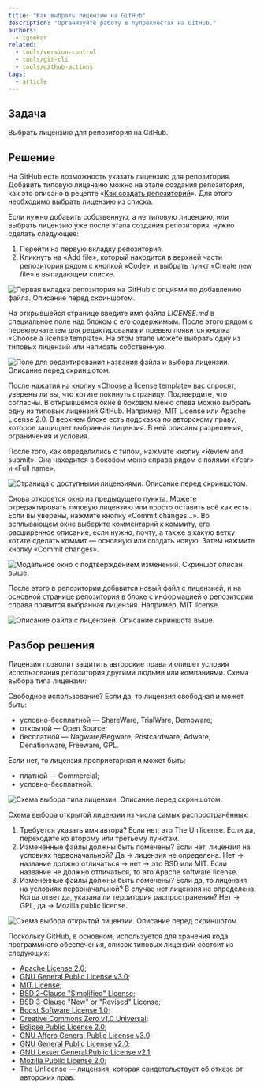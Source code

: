 ```yaml
---
title: "Как выбрать лицензию на GitHub"
description: "Организуйте работу в пулреквестах на GitHub."
authors:
  - igsekor
related:
  - tools/version-control
  - tools/git-cli
  - tools/github-actions
tags:
  - article
---
```


## Задача

Выбрать лицензию для репозитория на GitHub.

## Решение

На GitHub есть возможность указать лицензию для репозитория. Добавить типовую лицензию можно на этапе создания репозитория, как это описано в рецепте «[Как создать репозиторий](https://doka.guide/recipes/github-new-repo/)». Для этого необходимо выбрать лицензию из списка.

Если нужно добавить собственную, а не типовую лицензию, или выбрать лицензию уже после этапа создания репозитория, нужно сделать следующее:

1. Перейти на первую вкладку репозитория.
1. Кликнуть на «Add file», который находится в верхней части репозитория рядом с кнопкой «Code», и выбрать пункт «Create new file» в выпадающем списке.

![Первая вкладка репозитория на GitHub с опциями по добавлению файла. Описание перед скриншотом.](images/create-file.png)

На открывшейся странице введите имя файла _LICENSE.md_ в специальное поле над блоком с его содержимым. После этого рядом с переключателем для редактирования и превью появится кнопка «Choose a license template». На этом этапе можете выбрать одну из типовых лицензий или написать собственную.

![Поле для редактирования названия файла и выбора лицензии. Описание перед скриншотом.](images/choose-license.png)

После нажатия на кнопку «Choose a license template» вас спросят, уверены ли вы, что хотите покинуть страницу. Подтвердите, что согласны. В открывшемся окне в боковом меню слева можно выбрать одну из типовых лицензий GitHub. Например, MIT License или Apache License 2.0. В верхнем блоке есть подсказка по авторскому праву, которое защищает выбранная лицензия. В ней описаны разрешения, ограничения и условия.

После того, как определились с типом, нажмите кнопку «Review and submit». Она находится в боковом меню справа рядом с полями «Year» и «Full name».

![Страница с доступными лицензиями. Описание перед скриншотом.](images/license-templates.png)

Снова откроется окно из предыдущего пункта. Можете отредактировать типовую лицензию или просто оставить всё как есть. Если вы уверены, нажмите кнопку «Commit changes…». Во всплывающем окне выберите комментарий к коммиту, его расширенное описание, если нужно, почту, а также в какую ветку хотите сделать коммит — основную или создать новую. Затем нажмите кнопку «Commit changes».

![Модальное окно с подтверждением изменений. Скриншот описан выше.](images/commit-changes.png)

После этого в репозитории добавится новый файл с лицензией, и на основной странице репозитория в блоке с информацией о репозитории справа появится выбранная лицензия. Например, MIT license.

![Описание файла с лицензией. Описание скриншота выше.](images/new-license-in-repo.png)

## Разбор решения

Лицензия позволит защитить авторские права и опишет условия использования репозитория другими людьми или компаниями. Схема выбора типа лицензии:

Свободное использование? Если да, то лицензия свободная и может быть:

- условно-бесплатной — ShareWare, TrialWare, Demoware;
- открытой — Open Source;
- бесплатной — Nagware/Begware, Postcardware, Adware, Denationware, Freeware, GPL.

Если нет, то лицензия проприетарная и может быть:

- платной — Commercial;
- условно-бесплатной.


![Схема выбора типа лицензии. Описание перед скриншотом.](images/license-types.png)

Схема выбора открытой лицензии из числа самых распространённых:

1. Требуется указать имя автора? Если нет, это The Unilicense. Если да, переходите ко второму или третьему пунктам.
1. Изменённые файлы должны быть помечены? Если нет, лицензия на условиях первоначальной? Да → лицензия не определена. Нет → название должно отличаться → нет → это BSD или MIT. Если название не должно отличаться, то это Apache software license.
1. Изменённые файлы должны быть помечены? Если да, то лицензия на условиях первоначальной? В случае нет лицензия не определена. Когда ответ да, указана ли территория распространения? Нет → GPL, да → Mozilla public license.

![Схема выбора открытой лицензии. Описание перед скриншотом.](images/open-license-choice.png)

Поскольку GitHub, в основном, используется для хранения кода программного обеспечения, список типовых лицензий состоит из следующих:

- [Apache License 2.0](https://www.apache.org/licenses/LICENSE-2.0);
- [GNU General Public License v3.0](https://www.gnu.org/licenses/gpl-3.0.en.html);
- [MIT License](https://opensource.org/license/mit/);
- [BSD 2-Clause "Simplified" License](https://opensource.org/license/bsd-2-clause/);
- [BSD 3-Clause "New" or "Revised" License](https://opensource.org/license/bsd-3-clause/);
- [Boost Software License 1.0](https://www.boost.org/users/license.html);
- [Creative Commons Zero v1.0 Universal](https://creativecommons.org/publicdomain/zero/1.0/);
- [Eclipse Public License 2.0](https://www.eclipse.org/legal/epl-2.0/);
- [GNU Affero General Public License v3.0](https://www.gnu.org/licenses/agpl-3.0.en.html);
- [GNU General Public License v2.0](https://www.gnu.org/licenses/old-licenses/gpl-2.0.en.html);
- [GNU Lesser General Public License v2.1](https://www.gnu.org/licenses/old-licenses/lgpl-2.1.en.html);
- [Mozilla Public License 2.0](https://www.mozilla.org/en-US/MPL/2.0/);
- The Unlicense — лицензия, которая свидетельствует об отказе от авторских прав.
